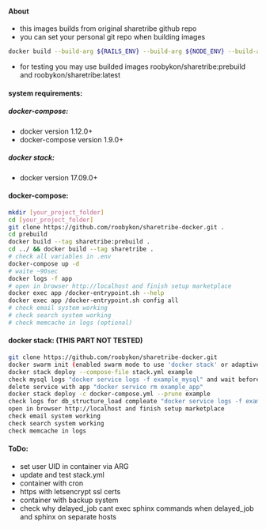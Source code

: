 #### About
 - this images builds from original sharetribe github repo
 - you can set your personal git repo when building images
 ```sh
 docker build --build-arg ${RAILS_ENV} --build-arg ${NODE_ENV} --build-arg ${RS_GIT_BRANCH} --build-arg ${RS_GIT_REMOTE_URL} --tag sharetribe .
 ```
 - for testing you may use builded images roobykon/sharetribe:prebuild and roobykon/sharetribe:latest

#### system requirements:

##### docker-compose:
 - docker version 1.12.0+
 - docker-compose version 1.9.0+

##### docker stack:
 - docker version 17.09.0+

#### docker-compose:
```sh
mkdir [your_project_folder]
cd [your_project_folder]
git clone https://github.com/roobykon/sharetribe-docker.git .
cd prebuild
docker build --tag sharetribe:prebuild .
cd ../ && docker build --tag sharetribe .
# check all variables in .env
docker-compose up -d
# waite ~90sec
docker logs -f app
# open in browser http://localhost and finish setup marketplace
docker exec app /docker-entrypoint.sh --help
docker exec app /docker-entrypoint.sh config all
# check email system working
# check search system working
# check memcache in logs (optional)
```

#### docker stack: (THIS PART NOT TESTED)
```sh
git clone https://github.com/roobykon/sharetribe-docker.git
docker swarm init (enabled swarm mode to use 'docker stack' or adaptive docker-compose.yml for docker-compose command)
docker stack deploy --compose-file stack.yml example
check mysql logs "docker service logs -f example_mysql" and wait before "mysqld: ready for connections"
delete service with app "docker service rm example_app"
docker stack deploy -c docker-compose.yml --prune example
check logs for db_structure_load compleate "docker service logs -f example_app"
open in browser http://localhost and finish setup marketplace
check email system working
check search system working
check memcache in logs
```

#### ToDo:
  - set user UID in container via ARG
  - update and test stack.yml
  - container with cron
  - https with letsencrypt ssl certs
  - container with backup system
  - check why delayed_job cant exec sphinx commands when delayed_job and sphinx on separate hosts
